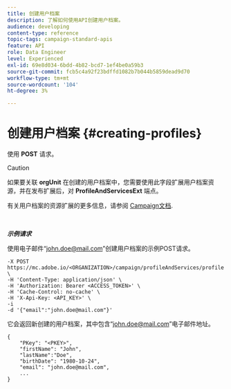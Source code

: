 ```yaml
---
title: 创建用户档案
description: 了解如何使用API创建用户档案。
audience: developing
content-type: reference
topic-tags: campaign-standard-apis
feature: API
role: Data Engineer
level: Experienced
exl-id: 69e8d034-6bdd-4b82-bcd7-1ef4be0a59b3
source-git-commit: fcb5c4a92f23bdffd1082b7b044b5859dead9d70
workflow-type: tm+mt
source-wordcount: '104'
ht-degree: 3%

---
```


# 创建用户档案 {#creating-profiles}

使用 **POST** 请求。

>[!CAUTION]
>
>如果要关联 <b>orgUnit</b> 在创建的用户档案中，您需要使用此字段扩展用户档案资源，并在发布扩展后，对 <b>ProfileAndServicesExt</b> 端点。
>
>有关用户档案的资源扩展的更多信息，请参阅 <a href="https://helpx.adobe.com/campaign/standard/administration/using/organizational-units.html#partitioning-profiles">Campaign文档</a>.

<br/>

***示例请求***

使用电子邮件“john.doe@mail.com”创建用户档案的示例POST请求。

```
-X POST https://mc.adobe.io/<ORGANIZATION>/campaign/profileAndServices/profile \
-H 'Content-Type: application/json' \
-H 'Authorization: Bearer <ACCESS_TOKEN>' \
-H 'Cache-Control: no-cache' \
-H 'X-Api-Key: <API_KEY>' \
-i
-d '{"email":"john.doe@mail.com"}'
```

它会返回新创建的用户档案，其中包含“john.doe@mail.com”电子邮件地址。

```
{
    "PKey": "<PKEY>",
    "firstName": "John",
    "lastName":"Doe",
    "birthDate": "1980-10-24",
    "email": "john.doe@mail.com",
    ...
}
```
